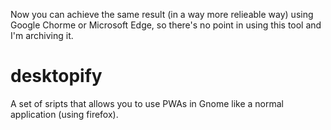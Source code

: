 Now you can achieve the same result (in a way more relieable way) using Google Chorme or Microsoft Edge, so there's no point in using this tool and I'm archiving it.


# desktopify
A set of sripts that allows you to use PWAs in Gnome like a normal application (using firefox).
